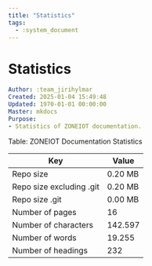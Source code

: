 ```yaml
---
title: "Statistics"
tags:
  - :system_document
---
```

# Statistics
```yaml
Author: :team_jirihylmar
Created: 2025-01-04 15:49:48
Updated: 1970-01-01 00:00:00
Master: mkdocs
Purpose:
- Statistics of ZONEIOT documentation.
```

Table: ZONEIOT Documentation Statistics

| Key | Value |
|---|---|
| Repo size | 0.20 MB |
| Repo size excluding .git | 0.20 MB |
| Repo size .git | 0.00 MB |
| Number of pages | 16 |
| Number of characters | 142.597 |
| Number of words | 19.255 |
| Number of headings | 232 |
